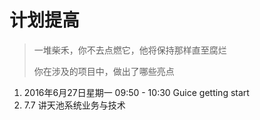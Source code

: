 


# 计划提高
> 一堆柴禾，你不去点燃它，他将保持那样直至腐烂
> 
> 你在涉及的项目中，做出了哪些亮点
> 
> 


1. 2016年6月27日星期一 09:50 - 10:30   Guice getting start
2. 7.7 讲天池系统业务与技术



